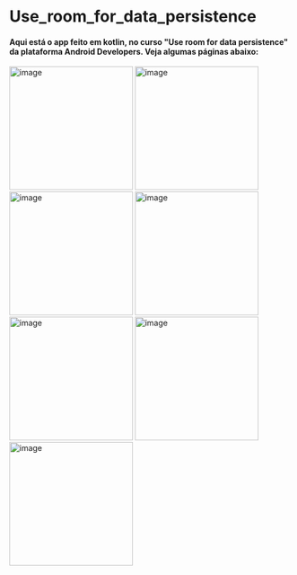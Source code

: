 # Use_room_for_data_persistence
<h4>Aqui está o app feito em kotlin, no curso "Use room for data persistence"  da plataforma Android Developers. 
  Veja algumas páginas abaixo:</h4>
<img width="220" alt="image" src="https://github.com/user-attachments/assets/c7c8c02a-6c65-4ea0-ba3e-97c674facf59">

<img width="220" alt="image" src="https://github.com/user-attachments/assets/b7bb8767-f902-414b-af6d-2ecd4ddedf33">

<img width="220" alt="image" src="https://github.com/user-attachments/assets/d243ca7e-4d17-4e38-a9a6-29fcdf63279a">
<img width="220" alt="image" src="https://github.com/user-attachments/assets/e48be36b-062e-4696-a24c-5ca5a4171f1b">

<img width="220" alt="image" src="https://github.com/user-attachments/assets/5fcd4e06-a6f1-4102-8cdf-e2c587a769df">
<img width="220" alt="image" src="https://github.com/user-attachments/assets/6b37549d-f2c6-41b6-aabd-b98c6c26bed2">
<img width="220" alt="image" src="https://github.com/user-attachments/assets/e9498d06-b015-4ef7-acac-032d63e65357">






